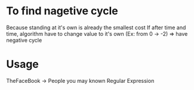 # To find nagetive cycle
Because standing at it's own is already the smallest cost
If after time and time, algorithm have to change value to it's own (Ex: from 0 -> -2) => have negative cycle

# Usage
TheFaceBook -> People you may known
Regular Expression